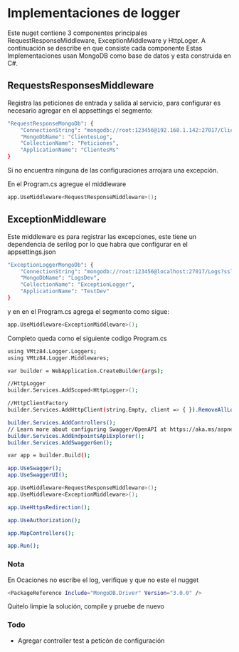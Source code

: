 ﻿# Implementaciones de logger

Este nuget contiene 3 componentes principales RequestResponseMiddleware, ExceptionMiddleware y HttpLoger. A continuación se describe en que consiste cada componente
Estas Implementaciones usan MongoDB como base de datos y esta construida en C#.

## RequestsResponsesMiddleware

Registra las peticiones de entrada y salida al servicio, para configurar es necesario agregar en el appsettings el segmento:

```bash
"RequestResponseMongoDb": {
    "ConnectionString": "mongodb://root:123456@192.168.1.142:27017/ClientesMs?ssl=false&authSource=admin",
    "MongoDbName": "ClientesLog",
    "CollectionName": "Peticiones",
    "ApplicationName": "ClientesMs"
}
```

Si no encuentra ninguna de las configuraciones arrojara una excepción.

En el Program.cs agregue el middleware
```bash
app.UseMiddleware<RequestResponseMiddleware>();
```

## ExceptionMiddleware

Este middleware es para registrar las excepciones, este tiene un dependencia de serilog por lo que habra que configurar en el appsettings.json

```bash
"ExceptionLoggerMongoDb": {
    "ConnectionString": "mongodb://root:123456@localhost:27017/Logs?ssl=false&authSource=admin",
    "MongoDbName": "LogsDev",
    "CollectionName": "ExceptionLogger",
    "ApplicationName": "TestDev"
}
 ```
  y en en el Program.cs agrega el segmento como sigue:

```bash
app.UseMiddleware<ExceptionMiddleware>();
```
Completo queda como el siguiente codigo Program.cs

```bash
using VMtz84.Logger.Loggers;
using VMtz84.Logger.Middlewares;

var builder = WebApplication.CreateBuilder(args);

//HttpLogger
builder.Services.AddScoped<HttpLogger>();

//HttpClientFactory
builder.Services.AddHttpClient(string.Empty, client => { }).RemoveAllLoggers().AddLogger<HttpLogger>();

builder.Services.AddControllers();
// Learn more about configuring Swagger/OpenAPI at https://aka.ms/aspnetcore/swashbuckle
builder.Services.AddEndpointsApiExplorer();
builder.Services.AddSwaggerGen();

var app = builder.Build();

app.UseSwagger();
app.UseSwaggerUI();

app.UseMiddleware<RequestResponseMiddleware>();
app.UseMiddleware<ExceptionMiddleware>();

app.UseHttpsRedirection();

app.UseAuthorization();

app.MapControllers();

app.Run();
```

### Nota
En Ocaciones no escribe el log, verifique y que no este el nugget

```bash
<PackageReference Include="MongoDB.Driver" Version="3.0.0" />
```

Quitelo limpie la solución, compile y pruebe de nuevo

### Todo
- Agregar controller test a peticón de configuración
